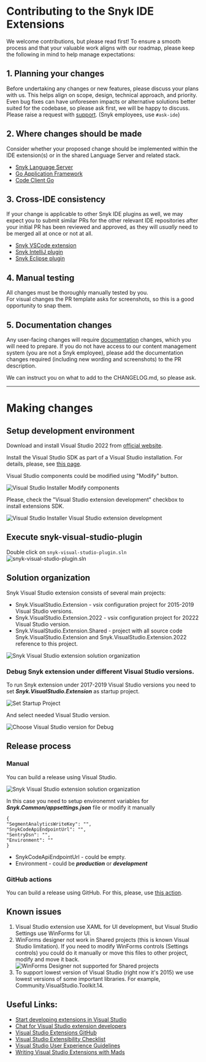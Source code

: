# Contributing to the Snyk IDE Extensions

We welcome contributions, but please read first! To ensure a smooth process and that your valuable work aligns with our roadmap, please keep the following in mind to help manage expectations:

## 1. Planning your changes

Before undertaking any changes or new features, please discuss your plans with us. This helps align on scope, design, technical approach, and priority.  
Even bug fixes can have unforeseen impacts or alternative solutions better suited for the codebase, so please ask first, we will be happy to discuss.  
Please raise a request with [support](https://support.snyk.io). (Snyk employees, use `#ask-ide`)

## 2. Where changes should be made

Consider whether your proposed change should be implemented within the IDE extension(s) or in the shared Language Server and related stack.
- [Snyk Language Server](https://github.com/snyk/snyk-ls)
- [Go Application Framework](https://github.com/snyk/go-application-framework)
- [Code Client Go](https://github.com/snyk/code-client-go)

## 3. Cross-IDE consistency

If your change is applicable to other Snyk IDE plugins as well, we may expect you to submit similar PRs for the other relevant IDE repositories after your initial PR has been reviewed and approved, as they will _usually_ need to be merged all at once or not at all.
- [Snyk VSCode extension](https://github.com/snyk/vscode-extension)
- [Snyk IntelliJ plugin](https://github.com/snyk/snyk-intellij-plugin)
- [Snyk Eclipse plugin](https://github.com/snyk/snyk-eclipse-plugin)

## 4. Manual testing

All changes must be thoroughly manually tested by you.  
For visual changes the PR template asks for screenshots, so this is a good opportunity to snap them.

## 5. Documentation changes

Any user-facing changes will require [documentation](https://docs.snyk.io/) changes, which you will need to prepare.
If you do not have access to our content management system (you are not a Snyk employee), please add the documentation changes required (including new wording and screenshots) to the PR description.

We can instruct you on what to add to the CHANGELOG.md, so please ask.

---

# Making changes

## Setup development environment

Download and install Visual Studio 2022 from [official website](https://visualstudio.microsoft.com/vs/).

Install the Visual Studio SDK as part of a Visual Studio installation. For details, please, see [this page](https://docs.microsoft.com/en-us/visualstudio/extensibility/installing-the-visual-studio-sdk?view=vs-2022).

Visual Studio components could be modified using "Modify" button.

![Visual Studio Installer Modify components](./doc/images/Contribution_screenshot_1.png)

Please, check the "Visual Studio extension development" checkbox to install extensions SDK.

![Visual Studio Installer Visual Studio extension development](./doc/images/Contribution_screenshot_2.png)

## Execute snyk-visual-studio-plugin

Double click on `snyk-visual-studio-plugin.sln` ![snyk-visual-studio-plugin.sln](doc/images/Contribution_screenshot_8.png)

## Solution organization

Snyk Visual Studio extension consists of several main projects:
- Snyk.VisualStudio.Extension - vsix configuration project for 2015-2019 Visual Studio versions.
- Snyk.VisualStudio.Extension.2022 - vsix configuration project for 20222 Visual Studio version.
- Snyk.VisualStudio.Extension.Shared - project with all source code Snyk.VisualStudio.Extension and Snyk.VisualStudio.Extension.2022 reference to this project.

![Snyk Visual Studio extension solution organization](./doc/images/Contribution_screenshot_3.png)

### Debug Snyk extension under different Visual Studio versions.

To run Snyk extension under 2017-2019 Visual Studio versions you need to set ___Snyk.VisualStudio.Extension___ as startup project.

![Set Startup Project](./doc/images/Contribution_screenshot_6.png)

And select needed Visual Studio version.

![Choose Visual Studio version for Debug](./doc/images/Contribution_screenshot_7.png)

## Release process

### Manual

You can build a release using Visual Studio.

![Snyk Visual Studio extension solution organization](./doc/images/Contribution_screenshot_5.png)

In this case you need to setup environemnt variables for ___Snyk.Common/appsettings.json___ file or modify it manually

```
{
"SegmentAnalyticsWriteKey": "",
"SnykCodeApiEndpointUrl": "",
"SentryDsn": "",
"Environment": ""
}
```

- SnykCodeApiEndpointUrl - could be empty.
- Environment - could be ___production___ or ___development___

### GitHub actions

You can build a release using GitHub. For this, please, use [this action](https://github.com/snyk/snyk-visual-studio-plugin/actions/workflows/release.yml).

## Known issues

1. Visual Studio extension use XAML for UI development, but Visual Studio Settings use WinForms for UI.
2. WinForms designer not work in Shared projects (this is known Visual Studio limitation). If you need to modify WinForms controls (Settings controls) you could do it manually or move this files to other project, modify and move it back.
![WinForms Designer not supported for Shared projects](./doc/images/Contribution_screenshot_4.png)
3. To support lowest version of Visual Studio (right now it's 2015) we use lowest versions of some important libraries. For example, Community.VisualStudio.Toolkit.14.

## Useful Links:
- [Start developing extensions in Visual Studio](https://docs.microsoft.com/en-us/visualstudio/extensibility/starting-to-develop-visual-studio-extensions?view=vs-2022)
- [Chat for Visual Studio extension developers](https://gitter.im/Microsoft/extendvs)
- [Visual Studio Extensions GitHub](https://github.com/Microsoft/extendvs)
- [Visual Studio Extensibility Checklist](https://gist.github.com/madskristensen/7310c0d61694e323f4deeb5a70f35fec)
- [Visual Studio User Experience Guidelines](https://docs.microsoft.com/en-us/visualstudio/extensibility/ux-guidelines/visual-studio-user-experience-guidelines?view=vs-2022)
- [Writing Visual Studio Extensions with Mads](https://www.youtube.com/watch?v=tU5ayB6jdK8&t=2s)
